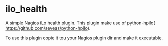 ilo_health
==========

A simple Nagios iLo health plugin. This plugin make use of python-hpilo( https://github.com/seveas/python-hpilo).

To use this plugin copie it tou your Nagios plugin dir and make it executable. 
